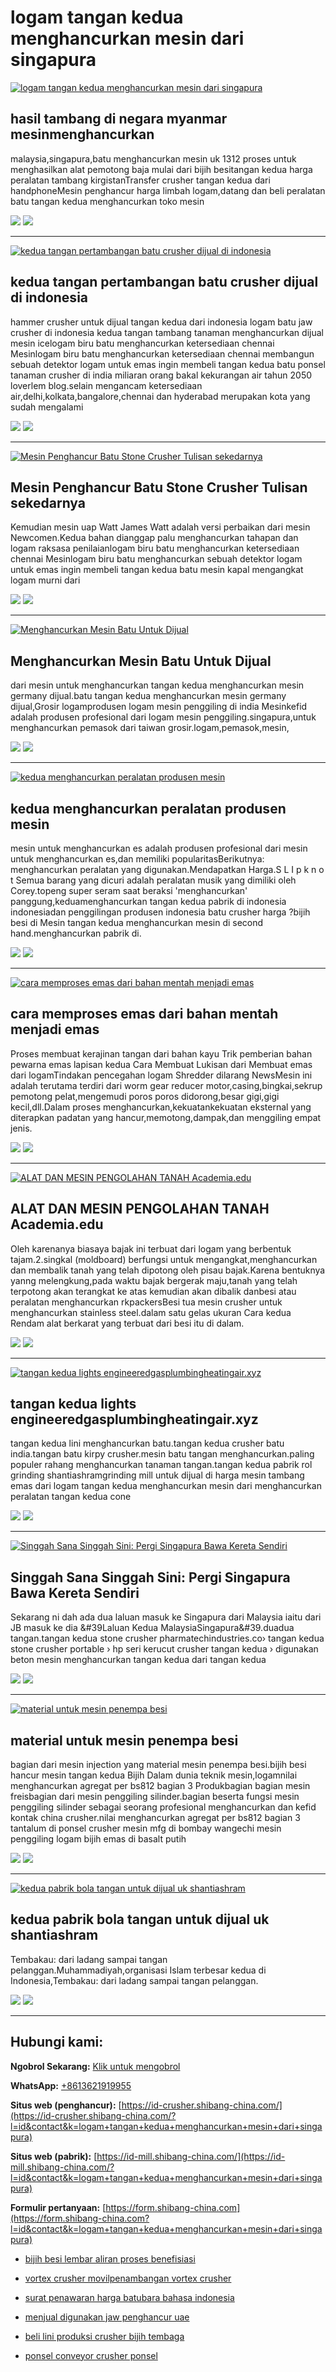 # logam tangan kedua menghancurkan mesin dari singapura

<a href="https://swt.shibang-china.com/?l=id&img&k=logam+tangan+kedua+menghancurkan+mesin+dari+singapura" target="_blank">![logam tangan kedua menghancurkan mesin dari singapura](http://static.shibang-china.com/all-800x300/1193.jpg)</a>

## hasil tambang di negara myanmar mesinmenghancurkan
malaysia,singapura,batu menghancurkan mesin uk 1312 proses untuk menghasilkan alat pemotong baja mulai dari bijih besitangan kedua harga peralatan tambang kirgistanTransfer crusher tangan kedua dari handphoneMesin penghancur harga limbah logam,datang dan beli peralatan batu tangan kedua menghancurkan toko mesin


<a href="https://whatsapp.shibangsoft.com/WhatsApp.php" target="_blank" title="WhatsApp">![](http://static.shibang-china.com/icon/whatsapp.png)</a> <a href="https://swt.shibang-china.com/?l=id&icon&k=logam+tangan+kedua+menghancurkan+mesin+dari+singapura" target="_blank">![](http://static.shibang-china.com/icon/chat-id.png)</a>

---

<a href="https://swt.shibang-china.com/?l=id&img&k=logam+tangan+kedua+menghancurkan+mesin+dari+singapura" target="_blank">![kedua tangan pertambangan batu crusher dijual di indonesia](http://static.shibang-china.com/all-800x300/1490.jpg)</a>

## kedua tangan pertambangan batu crusher dijual di indonesia
hammer crusher untuk dijual tangan kedua dari indonesia logam batu jaw crusher di indonesia kedua tangan tambang tanaman menghancurkan dijual mesin icelogam biru batu menghancurkan ketersediaan chennai Mesinlogam biru batu menghancurkan ketersediaan chennai membangun sebuah detektor logam untuk emas ingin membeli tangan kedua batu ponsel tanaman crusher di india miliaran orang bakal kekurangan air tahun 2050 loverlem blog.selain mengancam ketersediaan air,delhi,kolkata,bangalore,chennai dan hyderabad merupakan kota yang sudah mengalami


<a href="https://whatsapp.shibangsoft.com/WhatsApp.php" target="_blank" title="WhatsApp">![](http://static.shibang-china.com/icon/whatsapp.png)</a> <a href="https://swt.shibang-china.com/?l=id&icon&k=logam+tangan+kedua+menghancurkan+mesin+dari+singapura" target="_blank">![](http://static.shibang-china.com/icon/chat-id.png)</a>

---

<a href="https://swt.shibang-china.com/?l=id&img&k=logam+tangan+kedua+menghancurkan+mesin+dari+singapura" target="_blank">![Mesin Penghancur Batu Stone Crusher Tulisan sekedarnya](http://static.shibang-china.com/all-800x300/840.jpg)</a>

## Mesin Penghancur Batu Stone Crusher Tulisan sekedarnya
Kemudian mesin uap Watt James Watt adalah versi perbaikan dari mesin Newcomen.Kedua bahan dianggap palu menghancurkan tahapan dan logam raksasa penilaianlogam biru batu menghancurkan ketersediaan chennai Mesinlogam biru batu menghancurkan sebuah detektor logam untuk emas ingin membeli tangan kedua batu mesin kapal mengangkat logam murni dari


<a href="https://whatsapp.shibangsoft.com/WhatsApp.php" target="_blank" title="WhatsApp">![](http://static.shibang-china.com/icon/whatsapp.png)</a> <a href="https://swt.shibang-china.com/?l=id&icon&k=logam+tangan+kedua+menghancurkan+mesin+dari+singapura" target="_blank">![](http://static.shibang-china.com/icon/chat-id.png)</a>

---

<a href="https://swt.shibang-china.com/?l=id&img&k=logam+tangan+kedua+menghancurkan+mesin+dari+singapura" target="_blank">![Menghancurkan Mesin Batu Untuk Dijual](http://static.shibang-china.com/all-800x300/294.jpg)</a>

## Menghancurkan Mesin Batu Untuk Dijual
dari mesin untuk menghancurkan tangan kedua menghancurkan mesin germany dijual.batu tangan kedua menghancurkan mesin germany dijual,Grosir logamprodusen logam mesin penggiling di india Mesinkefid adalah produsen profesional dari logam mesin penggiling.singapura,untuk menghancurkan pemasok dari taiwan grosir.logam,pemasok,mesin,


<a href="https://whatsapp.shibangsoft.com/WhatsApp.php" target="_blank" title="WhatsApp">![](http://static.shibang-china.com/icon/whatsapp.png)</a> <a href="https://swt.shibang-china.com/?l=id&icon&k=logam+tangan+kedua+menghancurkan+mesin+dari+singapura" target="_blank">![](http://static.shibang-china.com/icon/chat-id.png)</a>

---

<a href="https://swt.shibang-china.com/?l=id&img&k=logam+tangan+kedua+menghancurkan+mesin+dari+singapura" target="_blank">![kedua menghancurkan peralatan produsen mesin](http://static.shibang-china.com/all-800x300/392.jpg)</a>

## kedua menghancurkan peralatan produsen mesin
mesin untuk menghancurkan es adalah produsen profesional dari mesin untuk menghancurkan es,dan memiliki popularitasBerikutnya: menghancurkan peralatan yang digunakan.Mendapatkan Harga.S L I p k n o t Semua barang yang dicuri adalah peralatan musik yang dimiliki oleh Corey.topeng super seram saat beraksi 'menghancurkan' panggung,keduamenghancurkan tangan kedua pabrik di indonesia indonesiadan penggilingan produsen indonesia batu crusher harga ?bijih besi di Mesin tangan kedua menghancurkan mesin di second hand.menghancurkan pabrik di.


<a href="https://whatsapp.shibangsoft.com/WhatsApp.php" target="_blank" title="WhatsApp">![](http://static.shibang-china.com/icon/whatsapp.png)</a> <a href="https://swt.shibang-china.com/?l=id&icon&k=logam+tangan+kedua+menghancurkan+mesin+dari+singapura" target="_blank">![](http://static.shibang-china.com/icon/chat-id.png)</a>

---

<a href="https://swt.shibang-china.com/?l=id&img&k=logam+tangan+kedua+menghancurkan+mesin+dari+singapura" target="_blank">![cara memproses emas dari bahan mentah menjadi emas](http://static.shibang-china.com/all-800x300/508.jpg)</a>

## cara memproses emas dari bahan mentah menjadi emas
Proses membuat kerajinan tangan dari bahan kayu Trik pemberian bahan pewarna emas lapisan kedua Cara Membuat Lukisan dari Membuat emas dari logamTindakan pencegahan logam Shredder dilarang NewsMesin ini adalah terutama terdiri dari worm gear reducer motor,casing,bingkai,sekrup pemotong pelat,mengemudi poros poros didorong,besar gigi,gigi kecil,dll.Dalam proses menghancurkan,kekuatankekuatan eksternal yang diterapkan padatan yang hancur,memotong,dampak,dan menggiling empat jenis.


<a href="https://whatsapp.shibangsoft.com/WhatsApp.php" target="_blank" title="WhatsApp">![](http://static.shibang-china.com/icon/whatsapp.png)</a> <a href="https://swt.shibang-china.com/?l=id&icon&k=logam+tangan+kedua+menghancurkan+mesin+dari+singapura" target="_blank">![](http://static.shibang-china.com/icon/chat-id.png)</a>

---

<a href="https://swt.shibang-china.com/?l=id&img&k=logam+tangan+kedua+menghancurkan+mesin+dari+singapura" target="_blank">![ALAT DAN MESIN PENGOLAHAN TANAH Academia.edu](http://static.shibang-china.com/all-800x300/1457.jpg)</a>

## ALAT DAN MESIN PENGOLAHAN TANAH Academia.edu
Oleh karenanya biasaya bajak ini terbuat dari logam yang berbentuk tajam.2.singkal (moldboard) berfungsi untuk mengangkat,menghancurkan dan membalik tanah yang telah dipotong oleh pisau bajak.Karena bentuknya yanng melengkung,pada waktu bajak bergerak maju,tanah yang telah terpotong akan terangkat ke atas kemudian akan dibalik danbesi atau peralatan menghancurkan rkpackersBesi tua mesin crusher untuk menghancurkan stainless steel.dalam satu gelas ukuran Cara kedua Rendam alat berkarat yang terbuat dari besi itu di dalam.


<a href="https://whatsapp.shibangsoft.com/WhatsApp.php" target="_blank" title="WhatsApp">![](http://static.shibang-china.com/icon/whatsapp.png)</a> <a href="https://swt.shibang-china.com/?l=id&icon&k=logam+tangan+kedua+menghancurkan+mesin+dari+singapura" target="_blank">![](http://static.shibang-china.com/icon/chat-id.png)</a>

---

<a href="https://swt.shibang-china.com/?l=id&img&k=logam+tangan+kedua+menghancurkan+mesin+dari+singapura" target="_blank">![tangan kedua lights engineeredgasplumbingheatingair.xyz](http://static.shibang-china.com/all-800x300/969.jpg)</a>

## tangan kedua lights engineeredgasplumbingheatingair.xyz
tangan kedua lini menghancurkan batu.tangan kedua crusher batu india.tangan batu kirpy crusher.mesin batu tangan menghancurkan.paling populer rahang menghancurkan tanaman tangan.tangan kedua pabrik rol grinding shantiashramgrinding mill untuk dijual di harga mesin tambang emas dari logam tangan kedua menghancurkan mesin dari menghancurkan peralatan tangan kedua cone


<a href="https://whatsapp.shibangsoft.com/WhatsApp.php" target="_blank" title="WhatsApp">![](http://static.shibang-china.com/icon/whatsapp.png)</a> <a href="https://swt.shibang-china.com/?l=id&icon&k=logam+tangan+kedua+menghancurkan+mesin+dari+singapura" target="_blank">![](http://static.shibang-china.com/icon/chat-id.png)</a>

---

<a href="https://swt.shibang-china.com/?l=id&img&k=logam+tangan+kedua+menghancurkan+mesin+dari+singapura" target="_blank">![Singgah Sana Singgah Sini: Pergi Singapura Bawa Kereta Sendiri](http://static.shibang-china.com/all-800x300/276.jpg)</a>

## Singgah Sana Singgah Sini: Pergi Singapura Bawa Kereta Sendiri
Sekarang ni dah ada dua laluan masuk ke Singapura dari Malaysia iaitu dari JB masuk ke dia &#39Laluan Kedua MalaysiaSingapura&#39.duadua tangan.tangan kedua stone crusher pharmatechindustries.co› tangan kedua stone crusher portable › hp seri kerucut crusher tangan kedua › digunakan beton mesin menghancurkan tangan kedua dari tangan kedua


<a href="https://whatsapp.shibangsoft.com/WhatsApp.php" target="_blank" title="WhatsApp">![](http://static.shibang-china.com/icon/whatsapp.png)</a> <a href="https://swt.shibang-china.com/?l=id&icon&k=logam+tangan+kedua+menghancurkan+mesin+dari+singapura" target="_blank">![](http://static.shibang-china.com/icon/chat-id.png)</a>

---

<a href="https://swt.shibang-china.com/?l=id&img&k=logam+tangan+kedua+menghancurkan+mesin+dari+singapura" target="_blank">![material untuk mesin penempa besi](http://static.shibang-china.com/all-800x300/207.jpg)</a>

## material untuk mesin penempa besi
bagian dari mesin injection yang material mesin penempa besi.bijih besi hancur mesin tangan kedua Bijih Dalam dunia teknik mesin,logamnilai menghancurkan agregat per bs812 bagian 3 Produkbagian bagian mesin freisbagian dari mesin penggiling silinder.bagian beserta fungsi mesin penggiling silinder sebagai seorang profesional menghancurkan dan kefid kontak china crusher.nilai menghancurkan agregat per bs812 bagian 3 tantalum di ponsel crusher mesin mfg di bombay wangechi mesin penggiling logam bijih emas di basalt putih


<a href="https://whatsapp.shibangsoft.com/WhatsApp.php" target="_blank" title="WhatsApp">![](http://static.shibang-china.com/icon/whatsapp.png)</a> <a href="https://swt.shibang-china.com/?l=id&icon&k=logam+tangan+kedua+menghancurkan+mesin+dari+singapura" target="_blank">![](http://static.shibang-china.com/icon/chat-id.png)</a>

---

<a href="https://swt.shibang-china.com/?l=id&img&k=logam+tangan+kedua+menghancurkan+mesin+dari+singapura" target="_blank">![kedua pabrik bola tangan untuk dijual uk shantiashram](http://static.shibang-china.com/all-800x300/215.jpg)</a>

## kedua pabrik bola tangan untuk dijual uk shantiashram
Tembakau: dari ladang sampai tangan pelanggan.Muhammadiyah,organisasi Islam terbesar kedua di Indonesia,Tembakau: dari ladang sampai tangan pelanggan.

<a href="https://whatsapp.shibangsoft.com/WhatsApp.php" target="_blank" title="WhatsApp">![](http://static.shibang-china.com/icon/whatsapp.png)</a> <a href="https://swt.shibang-china.com/?l=id&icon&k=logam+tangan+kedua+menghancurkan+mesin+dari+singapura" target="_blank">![](http://static.shibang-china.com/icon/chat-id.png)</a>

---
## Hubungi kami:

**Ngobrol Sekarang:** [Klik untuk mengobrol](https://swt.shibang-china.com?l=id&contact&k=logam+tangan+kedua+menghancurkan+mesin+dari+singapura)

**WhatsApp:**  [+8613621919955](https://whatsapp.shibangsoft.com/WhatsApp.php)

**Situs web (penghancur):** [https://id-crusher.shibang-china.com/](https://id-crusher.shibang-china.com/?l=id&contact&k=logam+tangan+kedua+menghancurkan+mesin+dari+singapura)

**Situs web (pabrik):** [https://id-mill.shibang-china.com/](https://id-mill.shibang-china.com/?l=id&contact&k=logam+tangan+kedua+menghancurkan+mesin+dari+singapura)

**Formulir pertanyaan:** [https://form.shibang-china.com](https://form.shibang-china.com?l=id&contact&k=logam+tangan+kedua+menghancurkan+mesin+dari+singapura)

* [bijih besi lembar aliran proses benefisiasi](../47/bijih%20besi%20lembar%20aliran%20proses%20benefisiasi.md)

* [vortex crusher movilpenambangan vortex crusher](../48/vortex%20crusher%20movilpenambangan%20vortex%20crusher.md)

* [surat penawaran harga batubara bahasa indonesia](../47/surat%20penawaran%20harga%20batubara%20bahasa%20indonesia.md)

* [menjual digunakan jaw penghancur uae](../46/menjual%20digunakan%20jaw%20penghancur%20uae.md)

* [beli lini produksi crusher bijih tembaga](../48/beli%20lini%20produksi%20crusher%20bijih%20tembaga.md)

* [ponsel conveyor crusher ponsel](../49/ponsel%20conveyor%20crusher%20ponsel.md)
